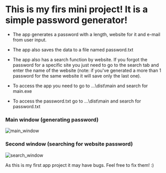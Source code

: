 # This is my firs mini project! It is a simple password generator!

* The app generates a password with a length, website for it and e-mail from user input.

* The app also saves the data to a file named password.txt

* The app also has a search function by website. If you forgot the password for a specific site you just need to go to the search tab and enter the name of the website (note: if you've generated a more than 1 password for the same website it will save only the last one).

* To access the app you need to go to ...\dist\main and search for main.exe
* To access the password.txt go to ...\dist\main and search for password.txt


### Main window (generating password)
![main_window](https://user-images.githubusercontent.com/106109451/179806677-bccc7dd7-0673-44f4-941a-dceba3363eff.png)



### Second window (searching for website password)
![search_window](https://user-images.githubusercontent.com/106109451/179806714-8c87879e-c157-4c5b-bd4c-34878a3293e0.png)

As this is my first app project it may have bugs. Feel free to fix them! :)
